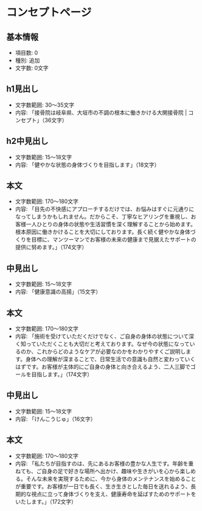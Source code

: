 # コンセプトページ

## 基本情報
- 項目数: 0
- 種別: 追加
- 文字数: 0文字

## h1見出し
- 文字数範囲: 30～35文字
- 内容: 「接骨院は岐阜県、大垣市の不調の根本に働きかける大関接骨院 | コンセプト」（36文字）

## h2中見出し
- 文字数範囲: 15～18文字
- 内容: 「健やかな状態の身体づくりを目指します」（18文字）

## 本文
- 文字数範囲: 170～180文字
- 内容: 「目先の不快感にアプローチするだけでは、お悩みはすぐに元通りになってしまうかもしれません。だからこそ、丁寧なヒアリングを重視し、お客様一人ひとりの身体の状態や生活習慣を深く理解することから始めます。根本原因に働きかけることを大切にしております。長く続く健やかな身体づくりを目標に、マンツーマンでお客様の未来の健康まで見据えたサポートの提供に努めます。」（174文字）

## 中見出し
- 文字数範囲: 15～18文字
- 内容: 「健康意識の高揚」（15文字）

## 本文
- 文字数範囲: 170～180文字
- 内容: 「施術を受けていただくだけでなく、ご自身の身体の状態について深く知っていただくことも大切だと考えております。なぜ今の状態になっているのか、これからどのようなケアが必要なのかをわかりやすくご説明します。身体への理解が深まることで、日常生活での意識も自然と変わっていくはずです。お客様が主体的にご自身の身体と向き合えるよう、二人三脚でゴールを目指します。」（174文字）

## 中見出し
- 文字数範囲: 15～18文字
- 内容: 「けんこうじゅ」（16文字）

## 本文
- 文字数範囲: 170～180文字
- 内容: 「私たちが目指すのは、先にあるお客様の豊かな人生です。年齢を重ねても、ご自身の足で好きな場所へ出かけ、趣味や生きがいを心から楽しめる。そんな未来を実現するために、今から身体のメンテナンスを始めることが重要です。お客様が一日でも長く、生き生きとした毎日を送れるよう、長期的な視点に立って身体づくりを支え、健康寿命を延ばすためのサポートをいたします。」（172文字）


